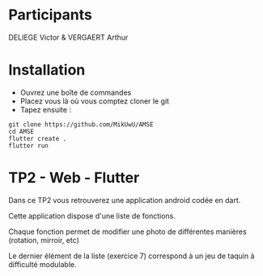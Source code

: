 # Participants 
DELIEGE Victor & VERGAERT Arthur

# Installation 
- Ouvrez une boîte de commandes
- Placez vous là où vous comptez cloner le git
- Tapez ensuite :
```
git clone https://github.com/MikUwU/AMSE
cd AMSE
flutter create .
flutter run
```

# TP2 - Web - Flutter

Dans ce TP2 vous retrouverez une application android codée en dart.

Cette application dispose d'une liste de fonctions.

Chaque fonction permet de modifier une photo de différentes manières (rotation, mirroir, etc)

Le dernier élément de la liste (exercice 7) correspond à un jeu de taquin à difficulté modulable.
